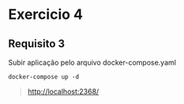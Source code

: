 # Exercicio 4

## **Requisito 3**

Subir aplicação pelo arquivo docker-compose.yaml

```console
docker-compose up -d
```

> <http://localhost:2368/>
